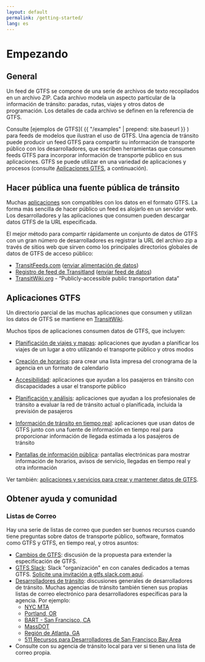 ```yaml
---
layout: default
permalink: /getting-started/
lang: es
---
```

# Empezando

## General

Un feed de GTFS se compone de una serie de archivos de texto recopilados en un archivo ZIP. Cada archivo modela un aspecto particular de la información de tránsito: paradas, rutas, viajes y otros datos de programación. Los detalles de cada archivo se definen en la referencia de GTFS.

Consulte [ejemplos de GTFS]( {{ "/examples" | prepend: site.baseurl }} ) para feeds de modelos que ilustran el uso de GTFS. Una agencia de tránsito puede producir un feed GTFS para compartir su información de transporte público con los desarrolladores, que escriben herramientas que consumen feeds GTFS para incorporar información de transporte público en sus aplicaciones. GTFS se puede utilizar en una variedad de aplicaciones y procesos (consulte [Aplicaciones GTFS](#gtfs-applications), a continuación).

## Hacer pública una fuente pública de tránsito

Muchas [aplicaciones](#gtfs-applications) son compatibles con los datos en el formato GTFS. La forma más sencilla de hacer público un feed es alojarlo en un servidor web. Los desarrolladores y las aplicaciones que consumen pueden descargar datos GTFS de la URL especificada.

El mejor método para compartir rápidamente un conjunto de datos de GTFS con un gran número de desarrolladores es registrar la URL del archivo zip a través de sitios web que sirven como los principales directorios globales de datos de GTFS de acceso público:

* [TransitFeeds.com](https://transitfeeds.com/) ([enviar alimentación de datos](https://github.com/TransitFeeds/TransitFeeds-Public/issues))
* [Registro de feed de Transitland](https://transit.land/feed-registry/) ([enviar feed de datos](https://transit.land/feed-registry/feeds/new))
* [TransitWiki.org](https://www.transitwiki.org/TransitWiki/index.php/Publicly-accessible_public_transportation_data) - “Publicly-accessible public transportation data”

## Aplicaciones GTFS

Un directorio parcial de las muchas aplicaciones que consumen y utilizan los datos de GTFS se mantiene en [TransitWiki](https://www.transitwiki.org/TransitWiki/index.php/Category:GTFS-consuming_applications).

Muchos tipos de aplicaciones consumen datos de GTFS, que incluyen:

* [Planificación de viajes y mapas](https://www.transitwiki.org/TransitWiki/index.php/Category:Trip-planning_%26_navigation_applications): aplicaciones que ayudan a planificar los viajes de un lugar a otro utilizando el transporte público y otros modos
* [Creación de horarios](https://www.transitwiki.org/TransitWiki/index.php/Category:Timetable_generation_software): para crear una lista impresa del cronograma de la agencia en un formato de calendario
* [Accesibilidad](https://www.transitwiki.org/TransitWiki/index.php/Category:Accessibility_devices_and_applications): aplicaciones que ayudan a los pasajeros en tránsito con discapacidades a usar el transporte público
* [Planificación y análisis](https://www.transitwiki.org/TransitWiki/index.php/Category:Network_planning_software): aplicaciones que ayudan a los profesionales de tránsito a evaluar la red de tránsito actual o planificada, incluida la previsión de pasajeros
* [Información de tránsito en tiempo real](https://www.transitwiki.org/TransitWiki/index.php/Category:Real-time_applications): aplicaciones que usan datos de GTFS junto con una fuente de información en tiempo real para proporcionar información de llegada estimada a los pasajeros de tránsito

* [Pantallas de información pública](https://www.transitwiki.org/TransitWiki/index.php/Category:Public_information_displays): pantallas electrónicas para mostrar información de horarios, avisos de servicio, llegadas en tiempo real y otra información

Ver también: [aplicaciones y servicios para crear y mantener datos de GTFS](https://www.transitwiki.org/TransitWiki/index.php/General_Transit_Feed_Specification#Creating_and_Maintaining_a_GTFS_Dataset).

## Obtener ayuda y comunidad

### Listas de Correo

Hay una serie de listas de correo que pueden ser buenos recursos cuando tiene preguntas sobre datos de transporte público, software, formatos como GTFS y GTFS, en tiempo real, y otros asuntos:

* [Cambios de GTFS](https://groups.google.com/group/gtfs-changes): discusión de la propuesta para extender la especificación de GTFS.
* [GTFS Slack](https://gtfs.slack.com/): Slack "organización" en con canales dedicados a temas GTFS. [Solicite una invitación a gtfs.slack.com aquí](https://gtfs.herokuapp.com/).
* [Desarrolladores de tránsito](https://groups.google.com/group/transit-developers): discusiones generales de desarrolladores de tránsito. Muchas agencias de tránsito también tienen sus propias listas de correo electrónico para desarrolladores específicas para la agencia. Por ejemplo:
  * [NYC MTA](https://groups.google.com/group/mtadeveloperresources)
  * [Portland, OR](https://groups.google.com/group/transit-developers-pdx)
  * [BART - San Francisco, CA](https://groups.google.com/group/bart-developers)
  * [MassDOT](https://groups.google.com/group/massdotdevelopers)
  * [Región de Atlanta, GA](https://groups.google.com/forum/#!forum/atl-transit-developers)
  * [511 Recursos para Desarrolladores de San Francisco Bay Area](https://groups.google.com/forum/#!forum/511sfbaydeveloperresources)
* Consulte con su agencia de tránsito local para ver si tienen una lista de correo propia.

